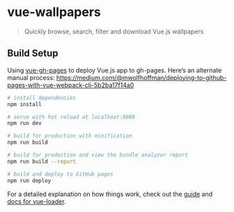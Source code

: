# vue-wallpapers

> Quickly browse, search, filter and download Vue.js wallpapers

## Build Setup

Using [vue-gh-pages](https://github.com/KieferSivitz/vue-gh-pages) to deploy Vue.js app to gh-pages. Here’s an alternate manual process: https://medium.com/@mwolfhoffman/deploying-to-github-pages-with-vue-webpack-cli-5b2ba17f14a0

``` bash
# install dependencies
npm install

# serve with hot reload at localhost:8080
npm run dev

# build for production with minification
npm run build

# build for production and view the bundle analyzer report
npm run build --report

# build and deploy to GitHub pages
npm run deploy
```

For a detailed explanation on how things work, check out the [guide](http://vuejs-templates.github.io/webpack/) and [docs for vue-loader](http://vuejs.github.io/vue-loader).
